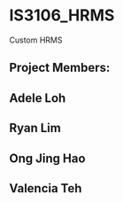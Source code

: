 # IS3106_HRMS

Custom HRMS

Project Members:
----
Adele Loh
----
Ryan Lim
----
Ong Jing Hao
----
Valencia Teh
----
